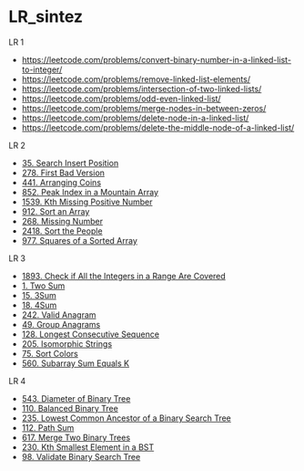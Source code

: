 # LR_sintez
LR 1
- https://leetcode.com/problems/convert-binary-number-in-a-linked-list-to-integer/
- https://leetcode.com/problems/remove-linked-list-elements/
- https://leetcode.com/problems/intersection-of-two-linked-lists/
- https://leetcode.com/problems/odd-even-linked-list/
- https://leetcode.com/problems/merge-nodes-in-between-zeros/
- https://leetcode.com/problems/delete-node-in-a-linked-list/
- https://leetcode.com/problems/delete-the-middle-node-of-a-linked-list/

LR 2
- [35. Search Insert Position](https://leetcode.com/problems/search-insert-position/)
- [278. First Bad Version](https://leetcode.com/problems/first-bad-version/)
- [441. Arranging Coins](https://leetcode.com/problems/arranging-coins/)
- [852. Peak Index in a Mountain Array](https://leetcode.com/problems/peak-index-in-a-mountain-array/)
- [1539. Kth Missing Positive Number](https://leetcode.com/problems/kth-missing-positive-number/)
- [912. Sort an Array](https://leetcode.com/problems/sort-an-array/) 
- [268. Missing Number](https://leetcode.com/problems/missing-number/)
- [2418. Sort the People](https://leetcode.com/problems/sort-the-people/)
- [977. Squares of a Sorted Array](https://leetcode.com/problems/squares-of-a-sorted-array/)


LR 3
- [1893. Check if All the Integers in a Range Are Covered](https://leetcode.com/problems/check-if-all-the-integers-in-a-range-are-covered/)
- [1. Two Sum](https://leetcode.com/problems/two-sum/)
- [15. 3Sum](https://leetcode.com/problems/3sum/)
- [18. 4Sum](https://leetcode.com/problems/4sum/)
- [242. Valid Anagram](https://leetcode.com/problems/valid-anagram/)
- [49. Group Anagrams](https://leetcode.com/problems/group-anagrams/)
- [128. Longest Consecutive Sequence](https://leetcode.com/problems/longest-consecutive-sequence/)
- [205. Isomorphic Strings](https://leetcode.com/problems/isomorphic-strings/)
- [75. Sort Colors](https://leetcode.com/problems/sort-colors/)
- [560. Subarray Sum Equals K](https://leetcode.com/problems/subarray-sum-equals-k/)

LR 4
- [543. Diameter of Binary Tree](https://leetcode.com/problems/diameter-of-binary-tree/)
- [110. Balanced Binary Tree](https://leetcode.com/problems/balanced-binary-tree/)
- [235. Lowest Common Ancestor of a Binary Search Tree](https://leetcode.com/problems/lowest-common-ancestor-of-a-binary-search-tree/)
- [112. Path Sum](https://leetcode.com/problems/path-sum/)
- [617. Merge Two Binary Trees](https://leetcode.com/problems/merge-two-binary-trees/)
- [230. Kth Smallest Element in a BST](https://leetcode.com/problems/kth-smallest-element-in-a-bst/)
- [98. Validate Binary Search Tree](https://leetcode.com/problems/validate-binary-search-tree/)
